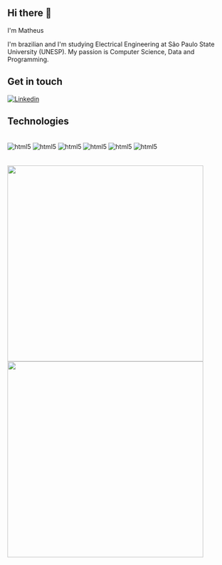 ## Hi there 👋

I'm Matheus

I'm brazilian and I'm studying Electrical Engineering at São Paulo State University (UNESP).
My passion is Computer Science, Data and Programming.



## Get in touch

[![Linkedin](https://img.shields.io/badge/LinkedIn-0077B5?style=for-the-badge&logo=linkedin&logoColor=white)](https://www.linkedin.com/in/matheus-passini/) 

## Technologies

<div style="display: inline_block"><br/>
  <img align="center" alt="html5" src="https://img.shields.io/badge/Python-FFD43B?style=for-the-badge&logo=python&logoColor=blue" />
  <img align="center" alt="html5" src="https://img.shields.io/badge/Linux-FCC624?style=for-the-badge&logo=linux&logoColor=black" />
  <img align="center" alt="html5" src="https://img.shields.io/badge/PLSQL-F80000?style=for-the-badge&logo=oracle&logoColor=black" />
  <img align="center" alt="html5" src="https://img.shields.io/badge/Microsoft_Azure-0089D6?style=for-the-badge&logo=microsoft-azure&logoColor=white" />
  <img align="center" alt="html5" src="https://img.shields.io/badge/terraform-%235835CC.svg?style=for-the-badge&logo=terraform&logoColor=white" />
  <img align="center" alt="html5" src="https://img.shields.io/badge/docker-%230db7ed.svg?style=for-the-badge&logo=docker&logoColor=white" />
</div>

<br>
<br>

<div align="left">
    <img src="https://github-readme-stats.vercel.app/api/top-langs/?username=matheuspassini&layout=compact&theme=graywhite&hide_border=true" width="440" />
    <img src="https://github-readme-stats.vercel.app/api?username=matheuspassini&show_icons=true&include_all_commits=true&line_height=20&hide_border=true&theme=graywhite" width="440"/>
</div>


